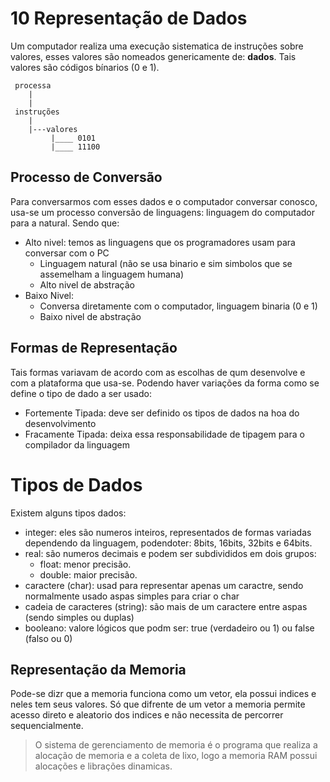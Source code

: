 # 10 Representação de Dados
Um computador realiza uma execução sistematica de instruções sobre valores, esses valores são nomeados genericamente de:  **dados**. Tais valores são códigos bínarios (0 e 1).
```
 processa
    |
    |
 instruções
    |
    |---valores
         |____ 0101
         |____ 11100
```
 
## Processo de Conversão
Para conversarmos com esses dados e o computador conversar conosco, usa-se um processo conversão de linguagens: linguagem do computador para a natural.
Sendo que:
- Alto nivel: temos as linguagens que os programadores usam para conversar com o PC
    - Linguagem natural (não se usa binario e sim simbolos que se assemelham a linguagem humana)
    - Alto nivel de abstração  
- Baixo Nivel:
    - Conversa diretamente com o computador, linguagem binaria (0 e 1)
    - Baixo nivel de abstração

## Formas de Representação 
Tais formas variavam de acordo com as escolhas de qum desenvolve e com a plataforma que usa-se.
Podendo haver variações da forma como se define o tipo de dado a ser usado:
- Fortemente Tipada: deve ser definido os tipos de dados na hoa do desenvolvimento
- Fracamente Tipada: deixa essa responsabilidade de tipagem para o compilador da linguagem

# Tipos de Dados 
Existem alguns tipos dados:
- integer: eles são numeros inteiros, representados de formas variadas dependendo da linguagem, podendoter: 8bits, 16bits, 32bits e 64bits.
- real: são numeros decimais e podem ser subdivididos em dois grupos:
    - float: menor precisão. 
    - double: maior precisão.
- caractere (char): usad para representar apenas um caractre, sendo normalmente usado aspas simples para criar o char
- cadeia de caracteres (string): são mais de um caractere entre aspas (sendo simples ou duplas)
- booleano: valore lógicos que podm ser: true (verdadeiro ou 1) ou false (falso ou 0)

## Representação da Memoria
Pode-se dizr que a memoria funciona como um vetor, ela possui indices e neles tem seus valores. Só que difrente de um vetor a memoria permite acesso direto e aleatorio dos indices e não necessita de percorrer sequencialmente.

> O sistema de gerenciamento de memoria é o programa que realiza a alocação de memoria e a coleta de lixo, logo a memoria RAM possui alocações e librações dinamicas.